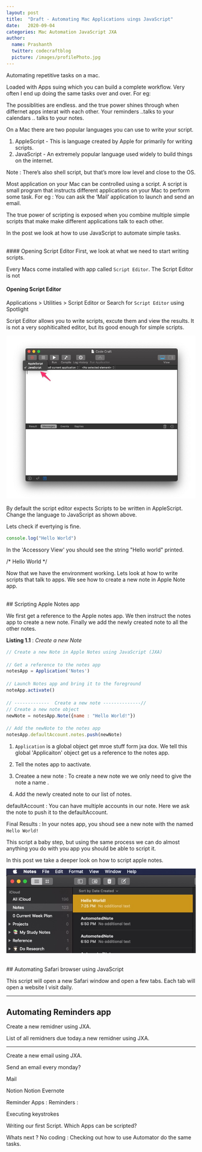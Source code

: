 ```yaml
---
layout: post
title:  "Draft - Automating Mac Applications uings JavaScript"
date:   2020-09-04
categories: Mac Automation JavaScript JXA 
author:
  name: Prashanth 
  twitter: codecraftblog 
  picture: /images/profilePhoto.jpg
---
```


Automating repetitive tasks on a mac.

Loaded with Apps suing which you can build a complete workflow.
Very often I end up doing the same tasks over and over. For eg: 

The possiblities are endless. and the true power shines through when differnet apps interat with each other.
Your reminders ..talks to your calendars .. talks to your notes.

On a Mac there are two popular languages you can use to write your script.
1. AppleScript - This is language created by Apple for primarily for writing scripts.
2. JavaScript - An extremely popular language used widely to build things on the internet.

Note : There’s also shell script, but that’s more low level and close to the OS.

Most application on your Mac can be controlled using a script. A script is small program that instructs different applications on your Mac to perform some task. For eg : You can ask the ‘Mail’ application to launch and send an email.

The true power of scripting is exposed when you combine multiple simple scripts that make make different applications talk to each other.

In the post we look at how to use JavaScript to automate simple tasks.

<!--more-->

<br>
#### Opening Script Editor
First, we look at what we need to start writing scripts.

Every Macs come installed with app called `Script Editor`. The Script Editor is not  

#### Opening Script Editor
Applications > Utilities > Script Editor
 or 
Search for `Script Editor` using Spotlight

Script Editor allows you to write scripts, excute them and view the results.
It is not a very sophiticalted editor, but its good enough for simple scripts.

![Script Editor](/images/jxa-notes-automation/script_editor_intro.jpg)

By default the script editor expects Scripts to be written in AppleScript. 
Change the language to JavaScript as shown above.

Lets check if evertying is fine.

```javascript
console.log("Hello World")
```
In the 'Accessory View' you should see the string "Hello world" printed.

/* Hello World */

Now that we have the environment working. Lets look at how to write scripts that talk to apps.
We see how to create a new note in Apple Note app.

<br>
## Scripting Apple Notes app

We first get a reference to the Apple notes app. 
We then instruct the notes app to create a new note. 
Finally we add the newly created note to all the other notes.

**Listing 1.1** : *Create a new Note*
```javascript
// Create a new Note in Apple Notes using JavaScript (JXA)

// Get a reference to the notes app
notesApp = Application('Notes')

// Launch Notes app and bring it to the foreground 
noteApp.activate()

// -------------  Create a new note --------------//
// Create a new note object
newNote = notesApp.Note({name : "Hello World!"})

// Add the newNote to the notes app
notesApp.defaultAccount.notes.push(newNote)
```
1. `Application` is a global object <Prashanth > get mroe stuff form jxa dox.
We tell this global 'Applicaiton' object get us a reference to the notes app.

2. Tell the notes app to aactivate.

3. Createe a new note :
    To create a new note we we only need to give the note a name .

4. Add the newly created note to our list of notes.

defaultAccount : You can have multiple accounts in our note. Here we ask the note to push it to the defaultAccount.

Final Results :
In your notes app, you shoud see a new note with the named `Hello World!`  

This script a baby step, but using the same process we can do almost anything you do with you app you should be able to script it.

In this post we take a deeper look on how to script apple notes. <lInk to apple notes post here.>

![Final Note Created](/images/jxa-notes-automation/notes_created_final_result.jpg)

<br>
## Automating Safari browser using JavaScript

This script will open a new Safari window and open a few tabs. Each tab will open a website I visit daily.

<hr />

## Automating Reminders app

Create a new remidner using JXA.

List of all remidners due today.a new remidner using JXA.

<hr>

Create a new email using JXA.

Send an email every monday?


Mail 
    
Notion 
 Notion
 Evernote

 Reminder Apps :
    Reminders :

Executing keystrokes

Writing our first Script.
Which Apps can be scripted?

Whats next ?
    No coding : Checking out how to use Automator do the same tasks.




